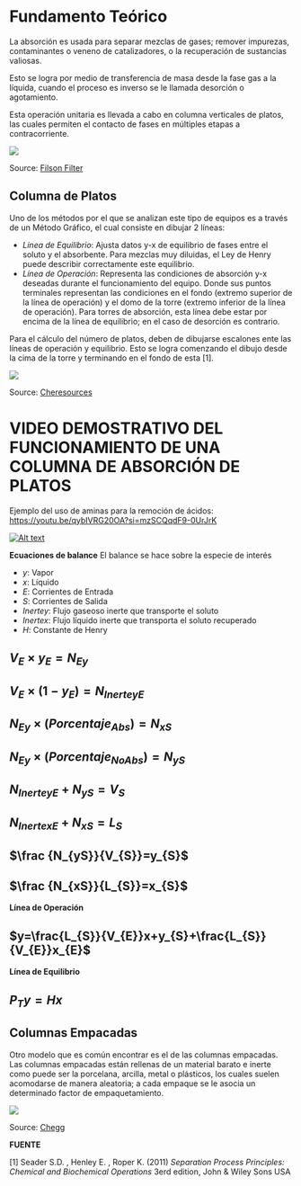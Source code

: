 # **Fundamento Teórico**
La absorción es usada para separar mezclas de gases; remover impurezas, contaminantes o veneno de catalizadores, o la recuperación de sustancias valiosas.

Esto se logra por medio de transferencia de masa desde la fase gas a la líquida, cuando el proceso es inverso se le llamada desorción o agotamiento.

Esta operación unitaria es llevada a cabo en columna verticales de platos, las cuales permiten el contacto de fases en múltiples etapas a contracorriente.

![](https://www.filsonfilters.com/wp-content/uploads/2020/11/Figure-2-Absorption-tower.jpg)

Source: [Filson Filter](https://www.filsonfilters.com/absorption-tower)
## **Columna de Platos**
Uno de los métodos por el que se analizan este tipo de equipos es a través de un Método Gráfico, el cual consiste en dibujar 2 líneas:

* *Línea de Equilibrio*: Ajusta datos y-x de equilibrio de fases entre el soluto y el absorbente. Para mezclas muy diluidas, el Ley de Henry puede describir correctamente este equilibrio.
* *Línea de Operación*: Representa las condiciones de absorción y-x deseadas durante el funcionamiento del equipo. Donde sus puntos terminales representan las condiciones en el fondo (extremo superior de la línea de operación) y el domo de la torre (extremo inferior de la línea de operación). Para torres de absorción, esta línea debe estar por encima de la línea de equilibrio; en el caso de desorción es contrario.

Para el cálculo del número de platos, deben de dibujarse escalones ente las líneas de operación y equilibrio. Esto se logra comenzando el dibujo desde la cima de la torre y terminando en el fondo de esta [1].

![](https://www.cheresources.com/invision/uploads/images/articles/packcol6.gif)

Source: [Cheresources](http://www.cheresources.com/content/articles/separation-technology/packed-column-design#google_vignette)

# **VIDEO DEMOSTRATIVO DEL FUNCIONAMIENTO DE UNA COLUMNA DE ABSORCIÓN DE PLATOS**
Ejemplo del uso de aminas para la remoción de ácidos: https://youtu.be/qybIVRG20OA?si=mzSCQqdF9-0UrJrK
 
[![Alt text](https://img.youtube.com/vi/qybIVRG20OA/0.jpg)](https://www.youtube.com/watch?v=qybIVRG20OA)


**Ecuaciones de balance** El balance se hace sobre la especie de interés
*   *y*: Vapor
*   *x*: Líquido
*   *E*: Corrientes de Entrada
*   *S*: Corrientes de Salida
*   *Inertey*: Flujo gaseoso inerte que transporte el soluto
*   *Inertex*: Flujo líquido inerte que transporta el soluto recuperado
*   *H*: Constante de Henry


## $V_{E}\times y_{E}=N_{Ey}$


## $V_{E}\times (1-y_{E})=N_{InerteyE}$

## $N_{Ey}\times (Porcentaje_{Abs})=N_{xS}$

## $N_{Ey}\times (Porcentaje_{NoAbs})=N_{yS}$

## $N_{InerteyE}+N_{yS}=V_{S}$

## $N_{InertexE}+N_{xS}=L_{S}$

## $\frac {N_{yS}}{V_{S}}=y_{S}$

## $\frac {N_{xS}}{L_{S}}=x_{S}$

**Línea de Operación**
## $y=\frac{L_{S}}{V_{E}}x+y_{S}+\frac{L_{S}}{V_{E}}x_{E}$

**Línea de Equilibrio**
##  $P_{T}y=Hx$

## **Columnas Empacadas**
Otro modelo que es común encontrar es el de las columnas empacadas. Las columnas empacadas están rellenas de un material barato e inerte como puede ser la porcelana, arcilla, metal o plásticos, los cuales suelen acomodarse de manera aleatoria; a cada empaque se le asocia un determinado factor de empaquetamiento.

![](https://media.cheggcdn.com/media/064/064e565c-0e30-4c92-b257-45ac94346579/phpeCfbon)

Source: [Chegg](https://www.chegg.com/homework-help/questions-and-answers/1-lecture-23-40-points-ammonia-absorbed-air-countercurrent-contact-water-tower-packed-2-in-q81315974)

**FUENTE**

[1] Seader S.D. , Henley E. , Roper K. (2011) *Separation Process Principles: Chemical and Biochemical Operations* 3erd edition,  John & Wiley Sons USA
